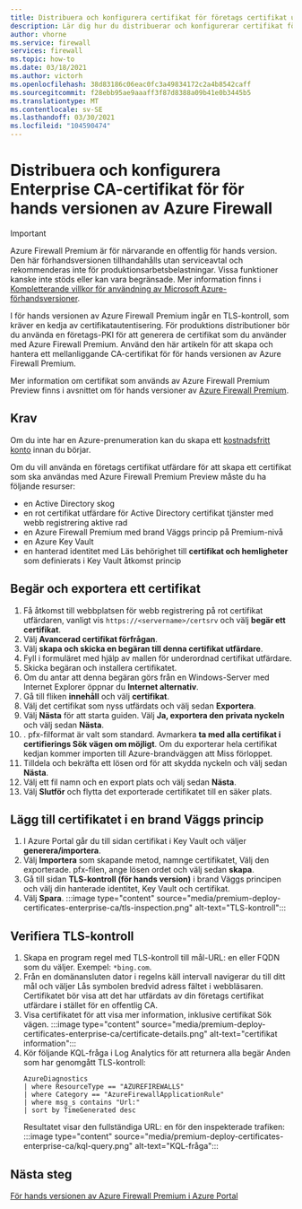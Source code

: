 ```yaml
---
title: Distribuera och konfigurera certifikat för företags certifikat utfärdare för för hands versionen av Azure Firewall Premium
description: Lär dig hur du distribuerar och konfigurerar certifikat för företags certifikat utfärdare för för hands versionen av Azure Firewall Premium.
author: vhorne
ms.service: firewall
services: firewall
ms.topic: how-to
ms.date: 03/18/2021
ms.author: victorh
ms.openlocfilehash: 38d83186c06eac0fc3a49834172c2a4b8542caff
ms.sourcegitcommit: f28ebb95ae9aaaff3f87d8388a09b41e0b3445b5
ms.translationtype: MT
ms.contentlocale: sv-SE
ms.lasthandoff: 03/30/2021
ms.locfileid: "104590474"
---
```

# <a name="deploy-and-configure-enterprise-ca-certificates-for-azure-firewall-preview"></a>Distribuera och konfigurera Enterprise CA-certifikat för för hands versionen av Azure Firewall

> [!IMPORTANT]
> Azure Firewall Premium är för närvarande en offentlig för hands version.
> Den här förhandsversionen tillhandahålls utan serviceavtal och rekommenderas inte för produktionsarbetsbelastningar. Vissa funktioner kanske inte stöds eller kan vara begränsade. Mer information finns i [Kompletterande villkor för användning av Microsoft Azure-förhandsversioner](https://azure.microsoft.com/support/legal/preview-supplemental-terms/).


I för hands versionen av Azure Firewall Premium ingår en TLS-kontroll, som kräver en kedja av certifikatautentisering. För produktions distributioner bör du använda en företags-PKI för att generera de certifikat som du använder med Azure Firewall Premium. Använd den här artikeln för att skapa och hantera ett mellanliggande CA-certifikat för för hands versionen av Azure Firewall Premium.

Mer information om certifikat som används av Azure Firewall Premium Preview finns i avsnittet om för hands versioner av [Azure Firewall Premium](premium-certificates.md).

## <a name="prerequisites"></a>Krav

Om du inte har en Azure-prenumeration kan du skapa ett [kostnadsfritt konto](https://azure.microsoft.com/free/?WT.mc_id=A261C142F) innan du börjar.

Om du vill använda en företags certifikat utfärdare för att skapa ett certifikat som ska användas med Azure Firewall Premium Preview måste du ha följande resurser: 

- en Active Directory skog 
- en rot certifikat utfärdare för Active Directory certifikat tjänster med webb registrering aktive rad 
- en Azure Firewall Premium med brand Väggs princip på Premium-nivå 
- en Azure Key Vault 
- en hanterad identitet med Läs behörighet till **certifikat och hemligheter** som definierats i Key Vault åtkomst princip 

## <a name="request-and-export-a-certificate"></a>Begär och exportera ett certifikat

1. Få åtkomst till webbplatsen för webb registrering på rot certifikat utfärdaren, vanligt vis `https://<servername>/certsrv` och välj **begär ett certifikat**.
1. Välj **Avancerad certifikat förfrågan**.
1. Välj **skapa och skicka en begäran till denna certifikat utfärdare**.
1. Fyll i formuläret med hjälp av mallen för underordnad certifikat utfärdare.
1. Skicka begäran och installera certifikatet.
1. Om du antar att denna begäran görs från en Windows-Server med Internet Explorer öppnar du **Internet alternativ**.
1. Gå till fliken **innehåll** och välj **certifikat**.
1. Välj det certifikat som nyss utfärdats och välj sedan **Exportera**.
1. Välj **Nästa** för att starta guiden. Välj **Ja, exportera den privata nyckeln** och välj sedan **Nästa**.
1. . pfx-filformat är valt som standard. Avmarkera **ta med alla certifikat i certifierings Sök vägen om möjligt**. Om du exporterar hela certifikat kedjan kommer importen till Azure-brandväggen att Miss förloppet.
1. Tilldela och bekräfta ett lösen ord för att skydda nyckeln och välj sedan **Nästa**.
1. Välj ett fil namn och en export plats och välj sedan **Nästa**.
1. Välj **Slutför** och flytta det exporterade certifikatet till en säker plats.

## <a name="add-the-certificate-to-a-firewall-policy"></a>Lägg till certifikatet i en brand Väggs princip

1. I Azure Portal går du till sidan certifikat i Key Vault och väljer **generera/importera**.
1. Välj **Importera** som skapande metod, namnge certifikatet, Välj den exporterade. pfx-filen, ange lösen ordet och välj sedan **skapa**.
1. Gå till sidan **TLS-kontroll (för hands version)** i brand Väggs principen och välj din hanterade identitet, Key Vault och certifikat. 
1. Välj **Spara**.
   :::image type="content" source="media/premium-deploy-certificates-enterprise-ca/tls-inspection.png" alt-text="TLS-kontroll":::

## <a name="validate-tls-inspection"></a>Verifiera TLS-kontroll

1. Skapa en program regel med TLS-kontroll till mål-URL: en eller FQDN som du väljer.  Exempel: `*bing.com`.
1. Från en domänansluten dator i regelns käll intervall navigerar du till ditt mål och väljer Lås symbolen bredvid adress fältet i webbläsaren. Certifikatet bör visa att det har utfärdats av din företags certifikat utfärdare i stället för en offentlig CA.
1. Visa certifikatet för att visa mer information, inklusive certifikat Sök vägen.
   :::image type="content" source="media/premium-deploy-certificates-enterprise-ca/certificate-details.png" alt-text="certifikat information":::
1. Kör följande KQL-fråga i Log Analytics för att returnera alla begär Anden som har genomgått TLS-kontroll:
   ```
   AzureDiagnostics 
   | where ResourceType == "AZUREFIREWALLS" 
   | where Category == "AzureFirewallApplicationRule" 
   | where msg_s contains "Url:" 
   | sort by TimeGenerated desc
   ```
   Resultatet visar den fullständiga URL: en för den inspekterade trafiken: :::image type="content" source="media/premium-deploy-certificates-enterprise-ca/kql-query.png" alt-text="KQL-fråga":::

## <a name="next-steps"></a>Nästa steg

[För hands versionen av Azure Firewall Premium i Azure Portal](premium-portal.md)
